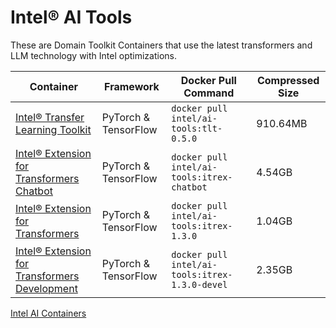 # Intel® AI Tools

These are Domain Toolkit Containers that use the latest transformers and LLM technology with Intel optimizations.

|                                                                Container                                                                |      Framework     |                Docker Pull Command               |Compressed Size|
|-----------------------------------------------------------------------------------------------------------------------------------------|--------------------|--------------------------------------------------|---------------|
|              [Intel® Transfer Learning Toolkit](https://github.com/IntelAI/transfer-learning/blob/v0.5.0/docker/README.md)              |PyTorch & TensorFlow|    ```docker pull intel/ai-tools:tlt-0.5.0```    |    910.64MB   |
|[Intel® Extension for Transformers Chatbot](https://github.com/intel/intel-extension-for-transformers/blob/main/docker/README_chatbot.md)|PyTorch & TensorFlow|  ```docker pull intel/ai-tools:itrex-chatbot```  |     4.54GB    |
|        [Intel® Extension for Transformers](https://github.com/intel/intel-extension-for-transformers/blob/main/docker/README.md)        |PyTorch & TensorFlow|   ```docker pull intel/ai-tools:itrex-1.3.0```   |     1.04GB    |
|  [Intel® Extension for Transformers Development](https://github.com/intel/intel-extension-for-transformers/blob/main/docker/README.md)  |PyTorch & TensorFlow|```docker pull intel/ai-tools:itrex-1.3.0-devel```|     2.35GB    |

[Intel AI Containers](README.md)
